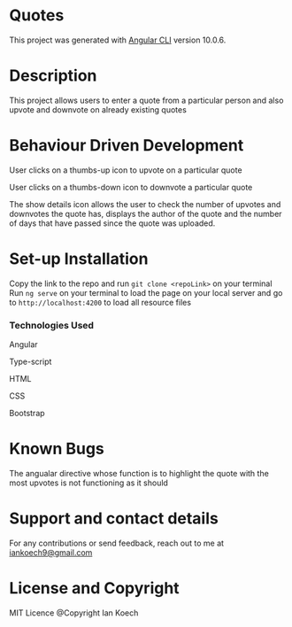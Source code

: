 # Quotes

This project was generated with [Angular CLI](https://github.com/angular/angular-cli) version 10.0.6.


# Description
This project allows users to enter a quote from a particular person and also upvote and downvote on already existing quotes

# Behaviour Driven Development
User clicks on a thumbs-up icon to upvote on a particular quote

User clicks on a thumbs-down icon to downvote a particular quote

The show details icon allows the user to check the number of upvotes and downvotes the quote has, displays the author of the quote and the number of days that have passed since the quote was uploaded.

# Set-up Installation
Copy the link to the repo and run `git clone <repoLink>` on your terminal
Run `ng serve` on your terminal to load the page on your local server and go to `http://localhost:4200` to load all resource files


### Technologies Used
Angular

Type-script

HTML

CSS

Bootstrap

# Known Bugs
The angualar directive whose function is to highlight the quote with the most upvotes is not functioning as it should

# Support and contact details
For any contributions or send feedback, reach out to me at iankoech9@gmail.com

# License and Copyright
MIT Licence @Copyright Ian Koech
